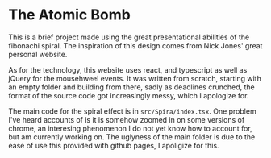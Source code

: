# The Atomic Bomb

This is a brief project made using the great presentational abilities of 
the fibonachi spiral. The inspiration of this design comes from Nick Jones'
great personal website.

As for the technology, this website uses react, and typescript as well as 
jQuery for the mousehweel events. It was written from scratch, starting 
with an empty folder and building from there, sadly as deadlines crunched,
the format of the source code got increasingly messy, which I apologize for.

The main code for the spiral effect is in `src/Spira/index.tsx`. One problem
I've heard accounts of is it is somehow zoomed in on some versions of chrome,
an interesing phenomenon I do not yet know how to account for, but am currently
working on. The uglyness of the main folder is due to the ease of use this provided
with github pages, I apoligize for this.

